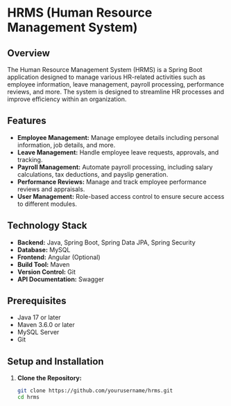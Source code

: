 # HRMS (Human Resource Management System)

## Overview
The Human Resource Management System (HRMS) is a Spring Boot application designed to manage various HR-related activities such as employee information, leave management, payroll processing, performance reviews, and more. The system is designed to streamline HR processes and improve efficiency within an organization.

## Features
- **Employee Management:** Manage employee details including personal information, job details, and more.
- **Leave Management:** Handle employee leave requests, approvals, and tracking.
- **Payroll Management:** Automate payroll processing, including salary calculations, tax deductions, and payslip generation.
- **Performance Reviews:** Manage and track employee performance reviews and appraisals.
- **User Management:** Role-based access control to ensure secure access to different modules.

## Technology Stack
- **Backend:** Java, Spring Boot, Spring Data JPA, Spring Security
- **Database:** MySQL
- **Frontend:** Angular (Optional)
- **Build Tool:** Maven
- **Version Control:** Git
- **API Documentation:** Swagger

## Prerequisites
- Java 17 or later
- Maven 3.6.0 or later
- MySQL Server
- Git

## Setup and Installation

1. **Clone the Repository:**
   ```bash
   git clone https://github.com/yourusername/hrms.git
   cd hrms

